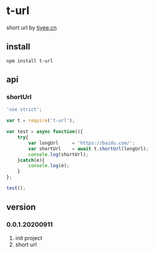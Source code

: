 # t-url
short url by [tiyee.cn](https://tiyee.cn)

## install
```
npm install t-url
```

## api
### shortUrl
```javascript
'use strict';

var t = require('t-url');

var test = async function(){
    try{
        var longUrl     = 'https://baidu.com/';
        var shortUrl    = await t.shortUrl(longUrl);
        console.log(shortUrl);
    }catch(e){
        console.log(e);
    }
};

test();
```

## version
### 0.0.1.20200911
1. init project
2. short url